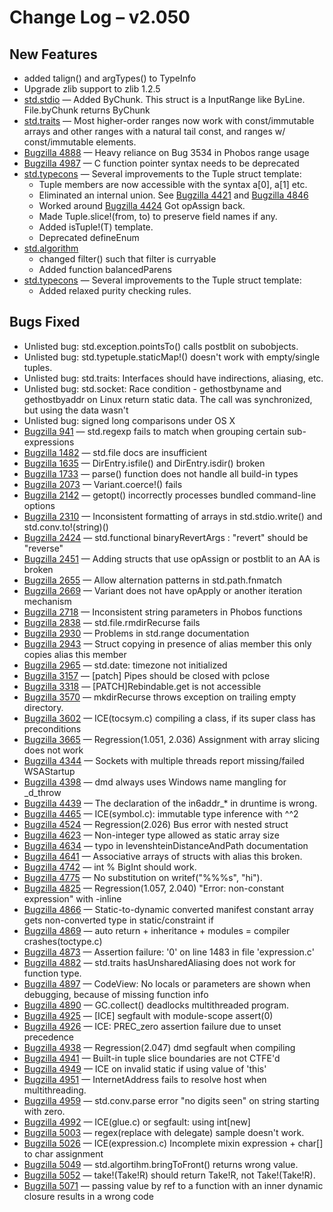 <h1>Change Log &ndash; v2.050</h1>

<h2 id="new-features">New Features</h2>

* added talign() and argTypes() to TypeInfo
* Upgrade zlib support to zlib 1.2.5
* [std.stdio](/phobos/std_stdio) &mdash; Added ByChunk. This struct is a
  InputRange like ByLine. File.byChunk returns ByChunk
* [std.traits](/phobos/std_traits) &mdash; Most higher-order ranges now work
  with const/immutable arrays and other ranges with a natural tail const, and
  ranges w/ const/immutable elements.
* [Bugzilla 4888](/bug/4888) &mdash; Heavy reliance on Bug 3534 in Phobos range usage
* [Bugzilla 4987](/bug/4987) &mdash; C function pointer syntax needs to be deprecated
* [std.typecons](/phobos/std_typecons) &mdash; Several improvements to the
  Tuple struct template:
    * Tuple members are now accessible with the syntax a[0], a[1] etc.
    * Eliminated an internal union. See [Bugzilla 4421](/bug/4421)
      and [Bugzilla 4846](/bug/4846)
    * Worked around [Bugzilla 4424](/bug/4424) Got opAssign back.
    * Made Tuple.slice!(from, to) to preserve field names if any.
    * Added isTuple!(T) template.
    * Deprecated defineEnum
* [std.algorithm](/phobos/std_algorithm)
    * changed filter() such that filter is curryable
    * Added function balancedParens
* [std.typecons](/phobos/std_typecons) &mdash; Several improvements to the
  Tuple struct template:
    * Added relaxed purity checking rules.

<h2 id="bugs-fixed">Bugs Fixed</h2>

* Unlisted bug: std.exception.pointsTo() calls postblit on subobjects.
* Unlisted bug: std.typetuple.staticMap!() doesn't work with empty/single tuples.
* Unlisted bug: std.traits: Interfaces should have indirections, aliasing, etc.
* Unlisted bug: std.socket: Race condition - gethostbyname and gethostbyaddr on Linux return static data. The call was synchronized, but using the data wasn't
* Unlisted bug: signed long comparisons under OS X
* [Bugzilla 941](/bug/941) &mdash; std.regexp fails to match when grouping certain sub-expressions
* [Bugzilla 1482](/bug/1482) &mdash; std.file docs are insufficient
* [Bugzilla 1635](/bug/1635) &mdash; DirEntry.isfile() and DirEntry.isdir() broken
* [Bugzilla 1733](/bug/1733) &mdash; parse() function does not handle all build-in types
* [Bugzilla 2073](/bug/2073) &mdash; Variant.coerce!() fails
* [Bugzilla 2142](/bug/2142) &mdash; getopt() incorrectly processes bundled command-line options
* [Bugzilla 2310](/bug/2310) &mdash; Inconsistent formatting of arrays in std.stdio.write() and std.conv.to!(string)()
* [Bugzilla 2424](/bug/2424) &mdash; std.functional binaryRevertArgs : "revert" should be "reverse"
* [Bugzilla 2451](/bug/2451) &mdash; Adding structs that use opAssign or postblit to an AA is broken
* [Bugzilla 2655](/bug/2655) &mdash; Allow alternation patterns in std.path.fnmatch
* [Bugzilla 2669](/bug/2669) &mdash; Variant does not have opApply or another iteration mechanism
* [Bugzilla 2718](/bug/2718) &mdash; Inconsistent string parameters in Phobos functions
* [Bugzilla 2838](/bug/2838) &mdash; std.file.rmdirRecurse fails
* [Bugzilla 2930](/bug/2930) &mdash; Problems in std.range documentation
* [Bugzilla 2943](/bug/2943) &mdash; Struct copying in presence of alias member this only copies alias this member
* [Bugzilla 2965](/bug/2965) &mdash; std.date: timezone not initialized
* [Bugzilla 3157](/bug/3157) &mdash; [patch] Pipes should be closed with pclose
* [Bugzilla 3318](/bug/3318) &mdash; [PATCH]Rebindable.get is not accessible
* [Bugzilla 3570](/bug/3570) &mdash; mkdirRecurse throws exception on trailing empty directory.
* [Bugzilla 3602](/bug/3602) &mdash; ICE(tocsym.c) compiling a class, if its super class has preconditions
* [Bugzilla 3665](/bug/3665) &mdash; Regression(1.051, 2.036) Assignment with array slicing does not work
* [Bugzilla 4344](/bug/4344) &mdash; Sockets with multiple threads report missing/failed WSAStartup
* [Bugzilla 4398](/bug/4398) &mdash; dmd always uses Windows name mangling for _d_throw
* [Bugzilla 4439](/bug/4439) &mdash; The declaration of the in6addr_* in druntime is wrong.
* [Bugzilla 4465](/bug/4465) &mdash; ICE(symbol.c): immutable type inference with ^^2
* [Bugzilla 4524](/bug/4524) &mdash; Regression(2.026) Bus error with nested struct
* [Bugzilla 4623](/bug/4623) &mdash; Non-integer type allowed as static array size
* [Bugzilla 4634](/bug/4634) &mdash; typo in levenshteinDistanceAndPath documentation
* [Bugzilla 4641](/bug/4641) &mdash; Associative arrays of structs with alias this broken.
* [Bugzilla 4742](/bug/4742) &mdash; int % BigInt should work.
* [Bugzilla 4775](/bug/4775) &mdash; No substitution on writef("%%%s", "hi").
* [Bugzilla 4825](/bug/4825) &mdash; Regression(1.057, 2.040) "Error: non-constant expression" with -inline
* [Bugzilla 4866](/bug/4866) &mdash; Static-to-dynamic converted manifest constant array gets non-converted type in static/constraint if
* [Bugzilla 4869](/bug/4869) &mdash; auto return + inheritance + modules = compiler crashes(toctype.c)
* [Bugzilla 4873](/bug/4873) &mdash; Assertion failure: '0' on line 1483 in file 'expression.c'
* [Bugzilla 4882](/bug/4882) &mdash; std.traits hasUnsharedAliasing does not work for function type.
* [Bugzilla 4897](/bug/4897) &mdash; CodeView: No locals or parameters are shown when debugging, because of missing function info
* [Bugzilla 4890](/bug/4890) &mdash; GC.collect() deadlocks multithreaded program.
* [Bugzilla 4925](/bug/4925) &mdash; [ICE] segfault with module-scope assert(0)
* [Bugzilla 4926](/bug/4926) &mdash; ICE: PREC_zero assertion failure due to unset precedence
* [Bugzilla 4938](/bug/4938) &mdash; Regression(2.047) dmd segfault when compiling
* [Bugzilla 4941](/bug/4941) &mdash; Built-in tuple slice boundaries are not CTFE'd
* [Bugzilla 4949](/bug/4949) &mdash; ICE on invalid static if using value of 'this'
* [Bugzilla 4951](/bug/4951) &mdash; InternetAddress fails to resolve host when multithreading.
* [Bugzilla 4959](/bug/4959) &mdash; std.conv.parse error "no digits seen" on string starting with zero.
* [Bugzilla 4992](/bug/4992) &mdash; ICE(glue.c) or segfault: using int[new]
* [Bugzilla 5003](/bug/5003) &mdash; regex(replace with delegate) sample doesn't work.
* [Bugzilla 5026](/bug/5026) &mdash; ICE(expression.c) Incomplete mixin expression + char[] to char assignment
* [Bugzilla 5049](/bug/5049) &mdash; std.algortihm.bringToFront() returns wrong value.
* [Bugzilla 5052](/bug/5052) &mdash; take!(Take!R) should return Take!R, not Take!(Take!R).
* [Bugzilla 5071](/bug/5071) &mdash; passing value by ref to a function with an inner dynamic closure results in a wrong code
